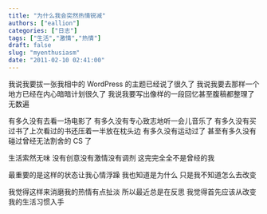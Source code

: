 ```yaml
---
title: "为什么我会突然热情锐减"
authors: ["eallion"]
categories: ["日志"]
tags: ["生活","激情","热情"]
draft: false
slug: "myenthusiasm"
date: "2011-02-10 02:41:00"
---
```


我说我要拔一张我相中的 WordPress 的主题已经说了很久了
我说我要去那样一个地方已经在内心暗暗计划很久了
我说我要写出像样的一段回忆甚至腹稿都整理了无数遍

有多久没有去看一场电影了
有多久没有专心致志地听一会儿音乐了
有多久没有买过书了上次看过的书还压着一半放在枕头边
有多久没有运动过了
甚至有多久没有碰过曾经无法割舍的 CS 了

生活索然无味
没有创意没有激情没有调剂
这完完全全不是曾经的我

最重要的是这样的状态让我心情浮躁
我也知道是为什么
只是我不知道怎么去改变

我觉得这样来消磨我的热情有点扯淡
所以最近总是在反思
我觉得首先应该从改变我的生活习惯入手
